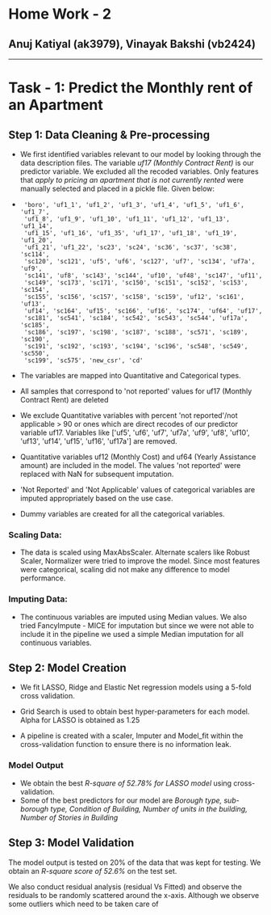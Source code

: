 # Home Work - 2
## Anuj Katiyal (ak3979), Vinayak Bakshi (vb2424)
---

# Task - 1: Predict the Monthly rent of an Apartment

## Step 1: Data Cleaning & Pre-processing

* We first identified variables relevant to our model by looking through the data description files. The variable *uf17 (Monthly Contract Rent)* is our predictor variable. We excluded all the recoded variables. Only features that *apply to pricing an apartment that is not currently rented* were manually selected and placed in a pickle file. Given below:

*      'boro', 'uf1_1', 'uf1_2', 'uf1_3', 'uf1_4', 'uf1_5', 'uf1_6', 'uf1_7',
       'uf1_8', 'uf1_9', 'uf1_10', 'uf1_11', 'uf1_12', 'uf1_13', 'uf1_14',
       'uf1_15', 'uf1_16', 'uf1_35', 'uf1_17', 'uf1_18', 'uf1_19', 'uf1_20',
       'uf1_21', 'uf1_22', 'sc23', 'sc24', 'sc36', 'sc37', 'sc38', 'sc114',
       'sc120', 'sc121', 'uf5', 'uf6', 'sc127', 'uf7', 'sc134', 'uf7a', 'uf9',
       'sc141', 'uf8', 'sc143', 'sc144', 'uf10', 'uf48', 'sc147', 'uf11',
       'sc149', 'sc173', 'sc171', 'sc150', 'sc151', 'sc152', 'sc153', 'sc154',
       'sc155', 'sc156', 'sc157', 'sc158', 'sc159', 'uf12', 'sc161', 'uf13',
       'uf14', 'sc164', 'uf15', 'sc166', 'uf16', 'sc174', 'uf64', 'uf17',
       'sc181', 'sc541', 'sc184', 'sc542', 'sc543', 'sc544', 'uf17a', 'sc185',
       'sc186', 'sc197', 'sc198', 'sc187', 'sc188', 'sc571', 'sc189', 'sc190',
       'sc191', 'sc192', 'sc193', 'sc194', 'sc196', 'sc548', 'sc549', 'sc550',
       'sc199', 'sc575', 'new_csr', 'cd'

* The variables are mapped into Quantitative and Categorical types.

* All samples that correspond to 'not reported' values for uf17 (Monthly Contract Rent) are deleted

* We exclude Quantitative variables with percent 'not reported'/not applicable > 90 or ones which are direct recodes of our predictor variable uf17. Variables like ['uf5', 'uf6', 'uf7', 'uf7a', 'uf9', 'uf8', 'uf10', 'uf13', 'uf14', 'uf15', 'uf16', 'uf17a'] are removed.

* Quantitative variables uf12 (Monthly Cost) and uf64 (Yearly Assistance amount) are included in the model. The values 'not reported' were replaced with NaN for subsequent imputation.

* 'Not Reported' and 'Not Applicable' values of categorical variables are imputed appropriately based on the use case.

* Dummy variables are created for all the categorical variables.

### Scaling Data:
* The data is scaled using MaxAbsScaler. Alternate scalers like Robust Scaler, Normalizer were tried to improve the model. Since most features were categorical, scaling did not make any difference to model performance.

### Imputing Data:
* The continuous variables are imputed using Median values. We also tried FancyImpute - MICE for imputation but since we were not able to include it in the pipeline we used a simple Median imputation for all continuous variables.


## Step 2: Model Creation

* We fit LASSO, Ridge and Elastic Net regression models using a 5-fold cross validation.

* Grid Search is used to obtain best hyper-parameters for each model. Alpha for LASSO is obtained as 1.25

* A pipeline is created with a scaler, Imputer and Model_fit within the cross-validation function to ensure there is no information leak.

### Model Output

* We obtain the best *R-square of  52.78% for LASSO model*  using cross-validation.
* Some of the best predictors for our model are *Borough type, sub-borough type, Condition of Building, Number of units in the building, Number of Stories in Building*


## Step 3: Model Validation

The model output is tested on 20% of the data that was kept for testing. We obtain an *R-square score of 52.6%* on the test set.

We also conduct residual analysis (residual Vs Fitted) and observe the residuals to be randomly scattered around the x-axis. Although we observe some outliers which need to be taken care of
